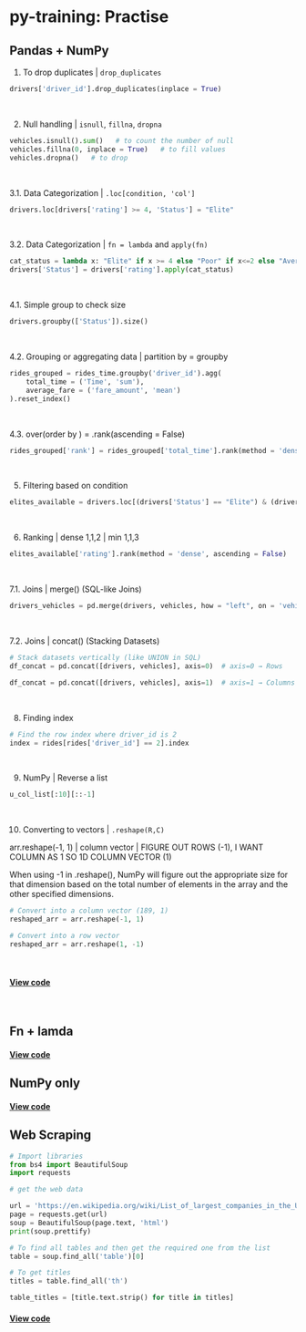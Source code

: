 # py-training: Practise

## Pandas + NumPy
1. To drop duplicates | `drop_duplicates`
```python
drivers['driver_id'].drop_duplicates(inplace = True)
```
<br/>

2. Null handling | `isnull`, `fillna`, `dropna`
```python
vehicles.isnull().sum()   # to count the number of null
vehicles.fillna(0, inplace = True)   # to fill values
vehicles.dropna()   # to drop
```
<br/>

3.1. Data Categorization | `.loc[condition, 'col']`
```python
drivers.loc[drivers['rating'] >= 4, 'Status'] = "Elite"
```
<br/>

3.2. Data Categorization | `fn = lambda` and `apply(fn)`
```python
cat_status = lambda x: "Elite" if x >= 4 else "Poor" if x<=2 else "Average"
drivers['Status'] = drivers['rating'].apply(cat_status)
```
<br/>

4.1. Simple group to check size
```python
drivers.groupby(['Status']).size()
```
<br/>

4.2. Grouping or aggregating data | partition by = groupby
```python
rides_grouped = rides_time.groupby('driver_id').agg(
    total_time = ('Time', 'sum'),
    average_fare = ('fare_amount', 'mean')
).reset_index()
```
<br/>

4.3. over(order by ) = .rank(ascending = False)
```python
rides_grouped['rank'] = rides_grouped['total_time'].rank(method = 'dense', ascending = False)
```
<br/>

5. Filtering based on condition
```python
elites_available = drivers.loc[(drivers['Status'] == "Elite") & (drivers['available'] == True)]
```
<br/>

6. Ranking | dense 1,1,2 | min 1,1,3
```python
elites_available['rating'].rank(method = 'dense', ascending = False)
```
<br/>

7.1. Joins | merge() (SQL-like Joins)
```python
drivers_vehicles = pd.merge(drivers, vehicles, how = "left", on = 'vehicle_id')
```
<br/>

7.2. Joins | concat() (Stacking Datasets)
```python
# Stack datasets vertically (like UNION in SQL)
df_concat = pd.concat([drivers, vehicles], axis=0)  # axis=0 → Rows

df_concat = pd.concat([drivers, vehicles], axis=1)  # axis=1 → Columns
```
<br/>

8. Finding index
```python
# Find the row index where driver_id is 2
index = rides[rides['driver_id'] == 2].index
```
<br/>

9. NumPy | Reverse a list
```python
u_col_list[:10][::-1]
```
<br/>

10. Converting to vectors | `.reshape(R,C)`

arr.reshape(-1, 1) | column vector | FIGURE OUT ROWS (-1), I WANT COLUMN AS 1 SO 1D COLUMN VECTOR (1) <br/>

When using -1 in .reshape(), NumPy will figure out the appropriate size for that dimension based on the total number of elements in the array and the other specified dimensions.
```python
# Convert into a column vector (189, 1)
reshaped_arr = arr.reshape(-1, 1)
```

```python
# Convert into a row vector
reshaped_arr = arr.reshape(1, -1)
```
<br/>

#### [View code](https://github.com/s1dewalker/py-training/blob/main/py_Training.ipynb)
<br/>

## Fn + lamda

#### [View code](https://github.com/s1dewalker/py-training/blob/main/py_training_fn_lmbda.ipynb)

## NumPy only

#### [View code](https://github.com/s1dewalker/py-training/blob/main/numpy.ipynb)

## Web Scraping
```python
# Import libraries
from bs4 import BeautifulSoup
import requests
```

```python
# get the web data

url = 'https://en.wikipedia.org/wiki/List_of_largest_companies_in_the_United_States_by_revenue'
page = requests.get(url)
soup = BeautifulSoup(page.text, 'html')
print(soup.prettify)
```
```python
# To find all tables and then get the required one from the list
table = soup.find_all('table')[0]
```
```python
# To get titles
titles = table.find_all('th')

table_titles = [title.text.strip() for title in titles]
```

#### [View code](https://github.com/s1dewalker/py-training/blob/main/Web_Scraping.ipynb)


